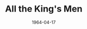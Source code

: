 ---
title: All the King's Men
date: 1964-04-17
closing_date: 1964-04-25
layout: productions
featured_image: 
image_caption:
image_credit:
playbill:
category:
Theatre: Theatre Jacksonville
Venue: Little Theatre
cast:
  Professor: Budd T. Porter
  Tiny Duffy: Marshall Grauer
  William Larsen: Randy Rushing
  Tom Stark: Thomas Keating
  Man: Charles Bartling
  Jack Burden: Jerry Allen
  Anne Stanton: Olivia Rusinek
  Lucy Stark: Mardie Kelly
  Dr. Adam Stanton: Roger Pugh
  Judge Irwin: Raymond Winstead
  Sugar Boy: Tim McManus
  Sadie Burke: Terry McIntyre
  Willie Stark: Harold Bergman
  Mother of Jack Burden: Rosalie Bergman
  Slade: Ernest Goldsmith
  Frey: Charles Bartling
  Crowd: 
    - Bambi Bowen
    - Annette Grauer
    - Carolyn Lieder
    - John Skye
    - Ernest Goldsmith
crew:
  Director: George Ballis
  Technical Director: Chase Ambler
  Set Designer: Russell Hicken
  Stage Manager: Leni Bessett
  Lighting: 
    - Chase Ambler
    - Peggy Miller
  Sound: 
    - Madge Bruner
    - Roger Smith
  Costumes: Frank Ridge
  Properties: 
    - Carolyn Lieder
    - Gladys Dale
    - Esther Barnes
    - Helen Cochran
    - Eula Walters
    - Beverly Fink
    - Ruth Glezen
    - Mary Holland
    - Del Kantor
    - Ed Poole
  Make-up: 
    - Ellen Black
    - Marshall Grauer
    - Mardie Kelly
  Set Crew: 
    - Ernie Cornelius
    - Galdys M. Dale
    - Peggy Miller
    - Ed Poole
    - Connie Ambler
    - Tim McManus
    - Ernest Goldsmith
    - Jill Bergman
    - John Skye
external_links:
---